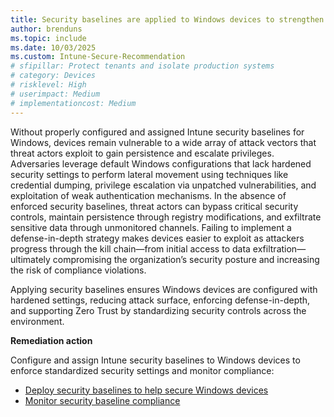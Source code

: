 ```yaml
---
title: Security baselines are applied to Windows devices to strengthen security posture
author: brenduns
ms.topic: include
ms.date: 10/03/2025
ms.custom: Intune-Secure-Recommendation
# sfipillar: Protect tenants and isolate production systems
# category: Devices
# risklevel: High
# userimpact: Medium
# implementationcost: Medium
---
```

Without properly configured and assigned Intune security baselines for Windows, devices remain vulnerable to a wide array of attack vectors that threat actors exploit to gain persistence and escalate privileges. Adversaries leverage default Windows configurations that lack hardened security settings to perform lateral movement using techniques like credential dumping, privilege escalation via unpatched vulnerabilities, and exploitation of weak authentication mechanisms. In the absence of enforced security baselines, threat actors can bypass critical security controls, maintain persistence through registry modifications, and exfiltrate sensitive data through unmonitored channels. Failing to implement a defense-in-depth strategy makes devices easier to exploit as attackers progress through the kill chain—from initial access to data exfiltration—ultimately compromising the organization’s security posture and increasing the risk of compliance violations.

Applying security baselines ensures Windows devices are configured with hardened settings, reducing attack surface, enforcing defense-in-depth, and supporting Zero Trust by standardizing security controls across the environment.

**Remediation action**

Configure and assign Intune security baselines to Windows devices to enforce standardized security settings and monitor compliance:
- [Deploy security baselines to help secure Windows devices](/intune/intune-service/protect/security-baselines-configure#create-a-profile-for-a-security-baseline)
- [Monitor security baseline compliance](/intune/intune-service/protect/security-baselines-monitor)